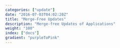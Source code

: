 ```yaml
---
categories: ["update"]
date: "2016-07-03T04:02:20Z"
title: "Merge-Free Updates"
description: "Merge-free Updates of Applications"
weight: "100"
index: ["docs"]
gradient: "purpleToPink"
---
```


